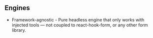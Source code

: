 ## Engines
* Framework-agnostic - Pure headless engine that only works with injected tools — not coupled to react-hook-form, or any other form library.